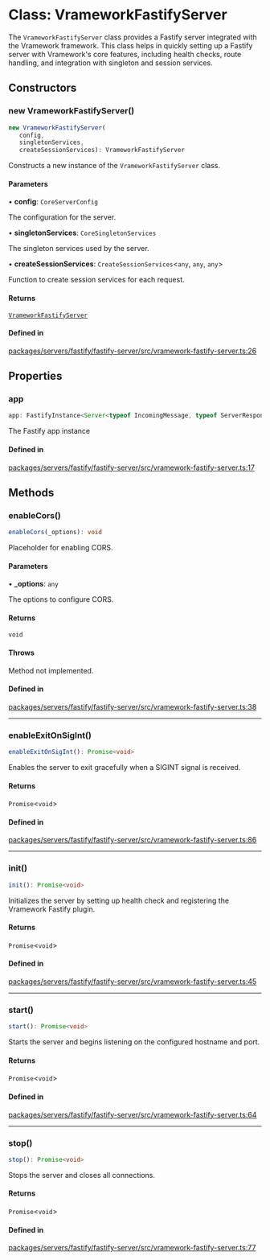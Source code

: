 # Class: VrameworkFastifyServer

The `VrameworkFastifyServer` class provides a Fastify server integrated with the Vramework framework.
This class helps in quickly setting up a Fastify server with Vramework's core features, including health checks,
route handling, and integration with singleton and session services.

## Constructors

### new VrameworkFastifyServer()

```ts
new VrameworkFastifyServer(
   config, 
   singletonServices, 
   createSessionServices): VrameworkFastifyServer
```

Constructs a new instance of the `VrameworkFastifyServer` class.

#### Parameters

• **config**: `CoreServerConfig`

The configuration for the server.

• **singletonServices**: `CoreSingletonServices`

The singleton services used by the server.

• **createSessionServices**: `CreateSessionServices`\<`any`, `any`, `any`\>

Function to create session services for each request.

#### Returns

[`VrameworkFastifyServer`](VrameworkFastifyServer.md)

#### Defined in

[packages/servers/fastify/fastify-server/src/vramework-fastify-server.ts:26](https://github.com/vramework/vramework/blob/725723db2d3435e2df2b809e6609ff26f8be368c/packages/servers/fastify/fastify-server/src/vramework-fastify-server.ts#L26)

## Properties

### app

```ts
app: FastifyInstance<Server<typeof IncomingMessage, typeof ServerResponse>, IncomingMessage, ServerResponse<IncomingMessage>, FastifyBaseLogger, FastifyTypeProviderDefault> & PromiseLike<FastifyInstance<Server<typeof IncomingMessage, typeof ServerResponse>, IncomingMessage, ServerResponse<IncomingMessage>, FastifyBaseLogger, FastifyTypeProviderDefault>> & object;
```

The Fastify app instance

#### Defined in

[packages/servers/fastify/fastify-server/src/vramework-fastify-server.ts:17](https://github.com/vramework/vramework/blob/725723db2d3435e2df2b809e6609ff26f8be368c/packages/servers/fastify/fastify-server/src/vramework-fastify-server.ts#L17)

## Methods

### enableCors()

```ts
enableCors(_options): void
```

Placeholder for enabling CORS.

#### Parameters

• **\_options**: `any`

The options to configure CORS.

#### Returns

`void`

#### Throws

Method not implemented.

#### Defined in

[packages/servers/fastify/fastify-server/src/vramework-fastify-server.ts:38](https://github.com/vramework/vramework/blob/725723db2d3435e2df2b809e6609ff26f8be368c/packages/servers/fastify/fastify-server/src/vramework-fastify-server.ts#L38)

***

### enableExitOnSigInt()

```ts
enableExitOnSigInt(): Promise<void>
```

Enables the server to exit gracefully when a SIGINT signal is received.

#### Returns

`Promise`\<`void`\>

#### Defined in

[packages/servers/fastify/fastify-server/src/vramework-fastify-server.ts:86](https://github.com/vramework/vramework/blob/725723db2d3435e2df2b809e6609ff26f8be368c/packages/servers/fastify/fastify-server/src/vramework-fastify-server.ts#L86)

***

### init()

```ts
init(): Promise<void>
```

Initializes the server by setting up health check and registering the Vramework Fastify plugin.

#### Returns

`Promise`\<`void`\>

#### Defined in

[packages/servers/fastify/fastify-server/src/vramework-fastify-server.ts:45](https://github.com/vramework/vramework/blob/725723db2d3435e2df2b809e6609ff26f8be368c/packages/servers/fastify/fastify-server/src/vramework-fastify-server.ts#L45)

***

### start()

```ts
start(): Promise<void>
```

Starts the server and begins listening on the configured hostname and port.

#### Returns

`Promise`\<`void`\>

#### Defined in

[packages/servers/fastify/fastify-server/src/vramework-fastify-server.ts:64](https://github.com/vramework/vramework/blob/725723db2d3435e2df2b809e6609ff26f8be368c/packages/servers/fastify/fastify-server/src/vramework-fastify-server.ts#L64)

***

### stop()

```ts
stop(): Promise<void>
```

Stops the server and closes all connections.

#### Returns

`Promise`\<`void`\>

#### Defined in

[packages/servers/fastify/fastify-server/src/vramework-fastify-server.ts:77](https://github.com/vramework/vramework/blob/725723db2d3435e2df2b809e6609ff26f8be368c/packages/servers/fastify/fastify-server/src/vramework-fastify-server.ts#L77)
